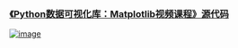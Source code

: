 ### [《Python数据可视化库：Matplotlib视频课程》源代码](https://geekori.com/weixin/orishop/multi_platform_redirect.php?id=44)



[![image](https://s1.51cto.com/images/201711/05/6789ce9a395abed0c003ec0aae5177b3.png)](https://geekori.com/weixin/orishop/multi_platform_redirect.php?id=44)




